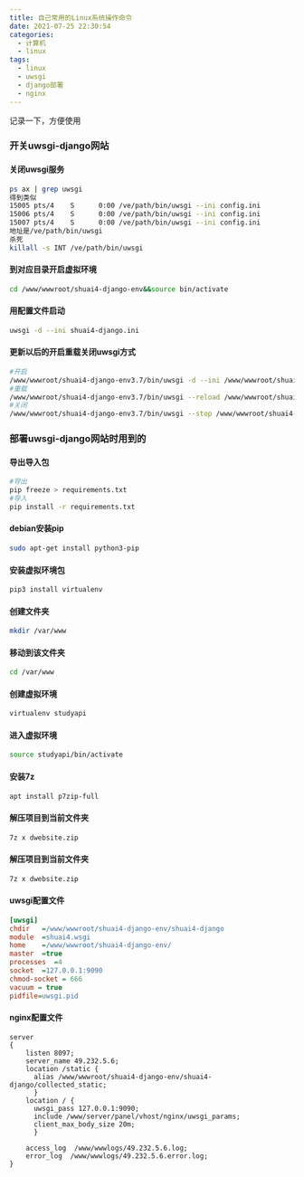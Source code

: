 ```yaml
---
title: 自己常用的Linux系统操作命令
date: 2021-07-25 22:30:54
categories:
  - 计算机
  - linux
tags:
  - linux
  - uwsgi
  - django部署
  - nginx
---
```


记录一下，方便使用

<!-- more -->

### 开关uwsgi-django网站

#### 关闭uwsgi服务

``` bash
ps ax | grep uwsgi
得到类似
15005 pts/4    S      0:00 /ve/path/bin/uwsgi --ini config.ini
15006 pts/4    S      0:00 /ve/path/bin/uwsgi --ini config.ini
15007 pts/4    S      0:00 /ve/path/bin/uwsgi --ini config.ini
地址是/ve/path/bin/uwsgi
杀死
killall -s INT /ve/path/bin/uwsgi
```
#### 到对应目录开启虚拟环境
```bash
cd /www/wwwroot/shuai4-django-env&&source bin/activate
```
#### 用配置文件启动

```bash
uwsgi -d --ini shuai4-django.ini
```

#### 更新以后的开启重载关闭uwsgi方式

```bash
#开启
/www/wwwroot/shuai4-django-env3.7/bin/uwsgi -d --ini /www/wwwroot/shuai4-django-env3.7/shuai4-django.ini  --log-reopen
#重载
/www/wwwroot/shuai4-django-env3.7/bin/uwsgi --reload /www/wwwroot/shuai4-django-env3.7/uwsgi.pid
#关闭
/www/wwwroot/shuai4-django-env3.7/bin/uwsgi --stop /www/wwwroot/shuai4-django-env3.7/uwsgi.pid
```

<u></u>

### 部署uwsgi-django网站时用到的
#### 导出导入包

```bash
#导出
pip freeze > requirements.txt
#导入
pip install -r requirements.txt
```

#### debian安装pip

```bash
sudo apt-get install python3-pip
```

#### 安装虚拟环境包

```bash
pip3 install virtualenv
```

#### 创建文件夹

```bash
mkdir /var/www
```

#### 移动到该文件夹

```bash
cd /var/www
```

#### 创建虚拟环境

```bash
virtualenv studyapi
```

#### 进入虚拟环境

```bash
source studyapi/bin/activate
```

#### 安装7z

```bash
apt install p7zip-full
```

#### 解压项目到当前文件夹

```bash
7z x dwebsite.zip
```

#### 解压项目到当前文件夹

```bash
7z x dwebsite.zip
```

#### uwsgi配置文件

```ini
[uwsgi]
chdir   =/www/wwwroot/shuai4-django-env/shuai4-django
module  =shuai4.wsgi
home    =/www/wwwroot/shuai4-django-env/
master  =true
processes  =4
socket  =127.0.0.1:9090
chmod-socket = 666
vacuum = true
pidfile=uwsgi.pid
```
#### nginx配置文件
```nginx
server
{
    listen 8097;
    server_name 49.232.5.6;
    location /static {
      alias /www/wwwroot/shuai4-django-env/shuai4-django/collected_static;
      }
    location / {
      uwsgi_pass 127.0.0.1:9090;
      include /www/server/panel/vhost/nginx/uwsgi_params;
      client_max_body_size 20m;
      }

    access_log  /www/wwwlogs/49.232.5.6.log;
    error_log  /www/wwwlogs/49.232.5.6.error.log;
}
```


